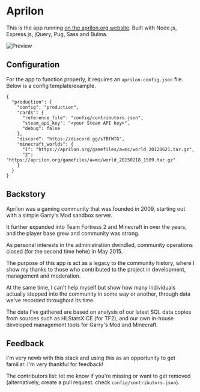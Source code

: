 # Aprilon

This is the app running [on the aprilon.org website](https://aprilon.org). Built with Node.js, Express.js, jQuery, Pug, Sass and Bulma.

![Preview](https://i.imgur.com/DKgk7Kx.jpeg)

## Configuration

For the app to function properly, it requires an ```aprilon-config.json``` file. Below is a config template/example.

```
{
  "production": {
    "config": "production",
    "cards": {
      "reference_file": "config/contributors.json",
      "steam_api_key": "<your Steam API key>",
      "debug": false
    },
    "discord": "https://discord.gg/sTBfWTG",
    "minecraft_worlds": {
      "1": "https://aprilon.org/gamefiles/a=mc/world_20120621.tar.gz",
      "2": "https://aprilon.org/gamefiles/a=mc/world_20150218_1509.tar.gz"
    }
  }
}
```

## Backstory

Aprilon was a gaming community that was founded in 2009, starting out with a simple Garry's Mod
sandbox server.

It further expanded into Team Fortress 2 and Minecraft in over the years, and the player base grew and community was strong.

As personal interests in the administration dwindled, community operations closed (for the second time hehe) in May 2015.

The purpose of this app is act as a legacy to the community history, where I show my thanks to those who contributed to the project in development, management and moderation.

At the same time, I can't help myself but show how many individuals actually stepped into the community in some way or another, through data we've recorded throughout its time.

The data I've gathered are based on analysis of our latest SQL data copies from sources such as HLStatsX:CE (for TF2), and our own in-house developed management tools for Garry's Mod and Minecraft.

## Feedback

I'm very newb with this stack and using this as an opportunity to get familiar. I'm very thankful for feedback!

The contributors list: let me know if you're missing or want to get removed (alternatively, create a pull request: check ```config/contributors.json```).
